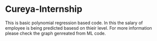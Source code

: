 # Cureya-Internship
This is basic polynomial regression based code. In this the salary of employee is being predicted basesd on thieir level.
For more information please check the graph genreated from ML code.
